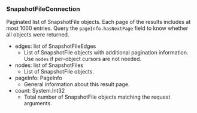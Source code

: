 ### SnapshotFileConnection
Paginated list of SnapshotFile objects. Each page of the results includes at most 1000 entries. Query the `pageInfo.hasNextPage` field to know whether all objects were returned.

- edges: list of SnapshotFileEdges
  - List of SnapshotFile objects with additional pagination information. Use `nodes` if per-object cursors are not needed.
- nodes: list of SnapshotFiles
  - List of SnapshotFile objects.
- pageInfo: PageInfo
  - General information about this result page.
- count: System.Int32
  - Total number of SnapshotFile objects matching the request arguments.

